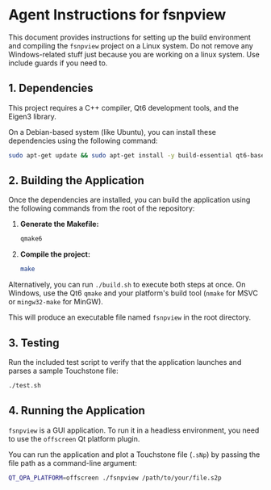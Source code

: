 # Agent Instructions for fsnpview

This document provides instructions for setting up the build environment and compiling the `fsnpview` project on a Linux system.
Do not remove any Windows-related stuff just because you are working on a linux system. Use include guards if you need to.

## 1. Dependencies

This project requires a C++ compiler, Qt6 development tools, and the Eigen3 library.

On a Debian-based system (like Ubuntu), you can install these dependencies using the following command:

```bash
sudo apt-get update && sudo apt-get install -y build-essential qt6-base-dev libeigen3-dev
```

## 2. Building the Application

Once the dependencies are installed, you can build the application using the following commands from the root of the repository:

1.  **Generate the Makefile:**
    ```bash
    qmake6
    ```

2.  **Compile the project:**
    ```bash
    make
    ```

Alternatively, you can run `./build.sh` to execute both steps at once. On Windows, use the Qt6 `qmake` and your platform's build tool (`nmake` for MSVC or `mingw32-make` for MinGW).

This will produce an executable file named `fsnpview` in the root directory.

## 3. Testing

Run the included test script to verify that the application launches and parses a sample Touchstone file:

```bash
./test.sh
```

## 4. Running the Application

`fsnpview` is a GUI application. To run it in a headless environment, you need to use the `offscreen` Qt platform plugin.

You can run the application and plot a Touchstone file (`.sNp`) by passing the file path as a command-line argument:

```bash
QT_QPA_PLATFORM=offscreen ./fsnpview /path/to/your/file.s2p
```
